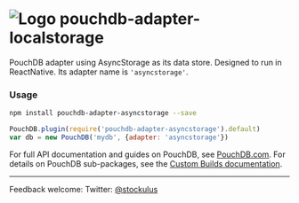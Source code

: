 ![Logo](https://raw.githubusercontent.com/stockulus/pouchdb-react-native/master/static/pouchdb-react-native.png)
pouchdb-adapter-localstorage
======

PouchDB adapter using AsyncStorage as its data store. Designed to run in ReactNative. Its adapter name is `'asyncstorage'`.

### Usage

```bash
npm install pouchdb-adapter-asyncstorage --save
```

```js
PouchDB.plugin(require('pouchdb-adapter-asyncstorage').default)
var db = new PouchDB('mydb', {adapter: 'asyncstorage'})
```

For full API documentation and guides on PouchDB, see [PouchDB.com](http://pouchdb.com/). For details on PouchDB sub-packages, see the [Custom Builds documentation](http://pouchdb.com/custom.html).

---
Feedback welcome:
Twitter: [@stockulus](https://twitter.com/stockulus)
